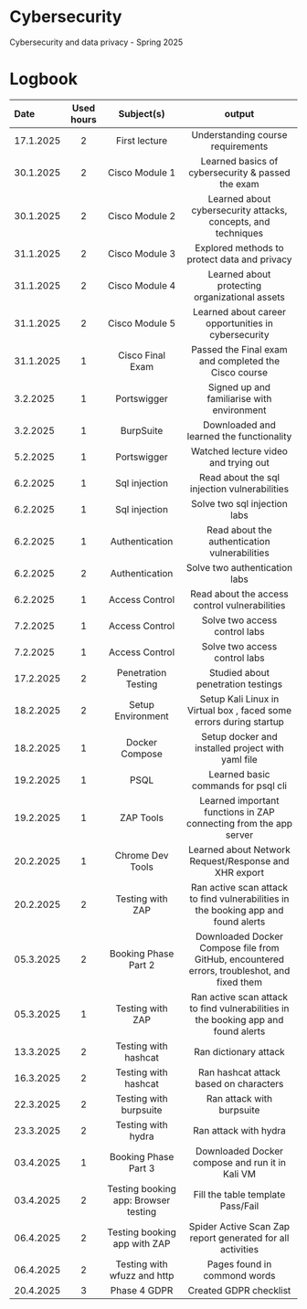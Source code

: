 # Cybersecurity
Cybersecurity and data privacy - Spring 2025
# Logbook

| Date  | Used hours | Subject(s) |  output |
| :---         |     :---:      |     :---:      |     :---:      |
| 17.1.2025 | 2 | First lecture  | Understanding course requirements  |
| 30.1.2025 | 2 | Cisco Module 1  | Learned basics of cybersecurity & passed the exam |
| 30.1.2025 | 2 | Cisco Module 2  | Learned about cybersecurity attacks, concepts, and techniques  |
| 31.1.2025 | 2 | Cisco Module 3  |  Explored methods to protect data and privacy  |
| 31.1.2025 | 2 | Cisco Module 4  | Learned about protecting organizational assets  |
| 31.1.2025 | 2 | Cisco Module 5  | Learned about career opportunities in cybersecurity  |
| 31.1.2025 | 1 | Cisco Final Exam  | Passed the Final exam and completed the Cisco course |
| 3.2.2025 | 1 | Portswigger  | Signed up and familiarise with environment |
| 3.2.2025 | 1 | BurpSuite  | Downloaded and learned the functionality |
| 5.2.2025 | 1 | Portswigger  | Watched lecture video and trying out |
| 6.2.2025 | 1 | Sql injection  | Read about the sql injection vulnerabilities |
| 6.2.2025 | 1 | Sql injection  | Solve two sql injection labs |
| 6.2.2025 | 1 | Authentication  | Read about the authentication vulnerabilities |
| 6.2.2025 | 2 | Authentication  | Solve two authentication labs |
| 6.2.2025 | 1 | Access Control  | Read about the access control vulnerabilities |
| 7.2.2025 | 1 | Access Control   | Solve two access control labs |
| 7.2.2025 | 1 | Access Control   | Solve two access control labs |
| 17.2.2025 | 2 | Penetration Testing   | Studied about penetration testings |
| 18.2.2025 | 2 | Setup Environment  | Setup Kali Linux in Virtual box , faced some errors during startup |
| 18.2.2025 | 1 | Docker Compose  | Setup docker and installed project with yaml file |
| 19.2.2025 | 1 | PSQL   | Learned basic commands for psql cli |
| 19.2.2025 | 1 | ZAP Tools   | Learned important functions in ZAP connecting from the app server |
| 20.2.2025 | 1 | Chrome Dev Tools  | Learned about Network Request/Response and XHR export |
| 20.2.2025 | 2 | Testing with ZAP  | Ran active scan attack to find vulnerabilities in the booking app and found alerts |
| 05.3.2025 | 2 | Booking Phase Part 2  | Downloaded Docker Compose file from GitHub, encountered errors, troubleshot, and fixed them |
| 05.3.2025 | 1 | Testing with ZAP  | Ran active scan attack to find vulnerabilities in the booking app and found alerts |
| 13.3.2025 | 2 | Testing with hashcat  | Ran dictionary attack |
| 16.3.2025 | 2 | Testing with hashcat  | Ran hashcat attack based on characters |
| 22.3.2025 | 2 | Testing with burpsuite  | Ran attack with burpsuite |
| 23.3.2025 | 2 | Testing with hydra  | Ran attack with hydra |
| 03.4.2025 | 1 | Booking Phase Part 3  | Downloaded Docker compose and run it in Kali VM |
| 03.4.2025 | 2 | Testing booking app: Browser testing  |  Fill the table template Pass/Fail |
| 06.4.2025 | 2 | Testing booking app with ZAP  |  Spider Active Scan Zap report generated for all activities |
| 06.4.2025 | 2 | Testing with wfuzz and http |  Pages found in commond words |
| 20.4.2025 | 3 |  Phase 4 GDPR | Created GDPR checklist |

